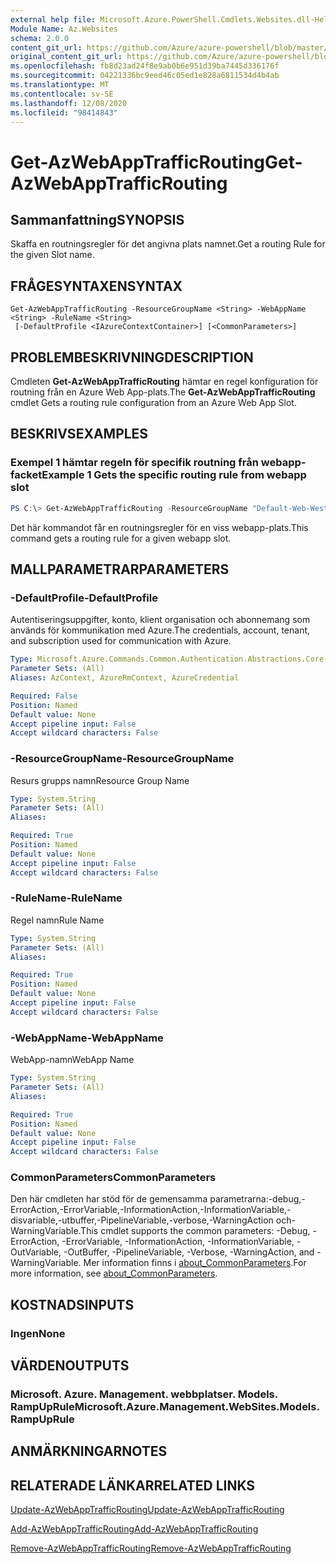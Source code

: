 ```yaml
---
external help file: Microsoft.Azure.PowerShell.Cmdlets.Websites.dll-Help.xml
Module Name: Az.Websites
schema: 2.0.0
content_git_url: https://github.com/Azure/azure-powershell/blob/master/src/Websites/Websites/help/Get-AzWebAppTrafficRouting.md
original_content_git_url: https://github.com/Azure/azure-powershell/blob/master/src/Websites/Websites/help/Get-AzWebAppTrafficRouting.md
ms.openlocfilehash: fb8d23ad24f8e9ab0b6e951d39ba7445d336176f
ms.sourcegitcommit: 04221336bc9eed46c05ed1e828a6811534d4b4ab
ms.translationtype: MT
ms.contentlocale: sv-SE
ms.lasthandoff: 12/08/2020
ms.locfileid: "98414843"
---
```

# <span data-ttu-id="9e6b1-101">Get-AzWebAppTrafficRouting</span><span class="sxs-lookup"><span data-stu-id="9e6b1-101">Get-AzWebAppTrafficRouting</span></span>

## <span data-ttu-id="9e6b1-102">Sammanfattning</span><span class="sxs-lookup"><span data-stu-id="9e6b1-102">SYNOPSIS</span></span>
<span data-ttu-id="9e6b1-103">Skaffa en routningsregler för det angivna plats namnet.</span><span class="sxs-lookup"><span data-stu-id="9e6b1-103">Get a routing Rule for the given Slot name.</span></span>

## <span data-ttu-id="9e6b1-104">FRÅGESYNTAXEN</span><span class="sxs-lookup"><span data-stu-id="9e6b1-104">SYNTAX</span></span>

```
Get-AzWebAppTrafficRouting -ResourceGroupName <String> -WebAppName <String> -RuleName <String>
 [-DefaultProfile <IAzureContextContainer>] [<CommonParameters>]
```

## <span data-ttu-id="9e6b1-105">PROBLEMBESKRIVNING</span><span class="sxs-lookup"><span data-stu-id="9e6b1-105">DESCRIPTION</span></span>
<span data-ttu-id="9e6b1-106">Cmdleten **Get-AzWebAppTrafficRouting** hämtar en regel konfiguration för routning från en Azure Web App-plats.</span><span class="sxs-lookup"><span data-stu-id="9e6b1-106">The **Get-AzWebAppTrafficRouting** cmdlet Gets a routing rule configuration from an Azure Web App Slot.</span></span>

## <span data-ttu-id="9e6b1-107">BESKRIVS</span><span class="sxs-lookup"><span data-stu-id="9e6b1-107">EXAMPLES</span></span>

### <span data-ttu-id="9e6b1-108">Exempel 1 hämtar regeln för specifik routning från webapp-facket</span><span class="sxs-lookup"><span data-stu-id="9e6b1-108">Example 1 Gets the specific routing rule from webapp slot</span></span>
```powershell
PS C:\> Get-AzWebAppTrafficRouting -ResourceGroupName "Default-Web-WestUS" -WebAppName "ContosoSite"  -RuleName 'Stg'
```

<span data-ttu-id="9e6b1-109">Det här kommandot får en routningsregler för en viss webapp-plats.</span><span class="sxs-lookup"><span data-stu-id="9e6b1-109">This command gets a routing rule for a given webapp slot.</span></span>

## <span data-ttu-id="9e6b1-110">MALLPARAMETRAR</span><span class="sxs-lookup"><span data-stu-id="9e6b1-110">PARAMETERS</span></span>

### <span data-ttu-id="9e6b1-111">-DefaultProfile</span><span class="sxs-lookup"><span data-stu-id="9e6b1-111">-DefaultProfile</span></span>
<span data-ttu-id="9e6b1-112">Autentiseringsuppgifter, konto, klient organisation och abonnemang som används för kommunikation med Azure.</span><span class="sxs-lookup"><span data-stu-id="9e6b1-112">The credentials, account, tenant, and subscription used for communication with Azure.</span></span>

```yaml
Type: Microsoft.Azure.Commands.Common.Authentication.Abstractions.Core.IAzureContextContainer
Parameter Sets: (All)
Aliases: AzContext, AzureRmContext, AzureCredential

Required: False
Position: Named
Default value: None
Accept pipeline input: False
Accept wildcard characters: False
```

### <span data-ttu-id="9e6b1-113">-ResourceGroupName</span><span class="sxs-lookup"><span data-stu-id="9e6b1-113">-ResourceGroupName</span></span>
<span data-ttu-id="9e6b1-114">Resurs grupps namn</span><span class="sxs-lookup"><span data-stu-id="9e6b1-114">Resource Group Name</span></span>

```yaml
Type: System.String
Parameter Sets: (All)
Aliases:

Required: True
Position: Named
Default value: None
Accept pipeline input: False
Accept wildcard characters: False
```

### <span data-ttu-id="9e6b1-115">-RuleName</span><span class="sxs-lookup"><span data-stu-id="9e6b1-115">-RuleName</span></span>
<span data-ttu-id="9e6b1-116">Regel namn</span><span class="sxs-lookup"><span data-stu-id="9e6b1-116">Rule Name</span></span>
```yaml
Type: System.String
Parameter Sets: (All)
Aliases:

Required: True
Position: Named
Default value: None
Accept pipeline input: False
Accept wildcard characters: False
```

### <span data-ttu-id="9e6b1-117">-WebAppName</span><span class="sxs-lookup"><span data-stu-id="9e6b1-117">-WebAppName</span></span>
<span data-ttu-id="9e6b1-118">WebApp-namn</span><span class="sxs-lookup"><span data-stu-id="9e6b1-118">WebApp Name</span></span>

```yaml
Type: System.String
Parameter Sets: (All)
Aliases:

Required: True
Position: Named
Default value: None
Accept pipeline input: False
Accept wildcard characters: False
```

### <span data-ttu-id="9e6b1-119">CommonParameters</span><span class="sxs-lookup"><span data-stu-id="9e6b1-119">CommonParameters</span></span>
<span data-ttu-id="9e6b1-120">Den här cmdleten har stöd för de gemensamma parametrarna:-debug,-ErrorAction,-ErrorVariable,-InformationAction,-InformationVariable,-disvariable,-utbuffer,-PipelineVariable,-verbose,-WarningAction och-WarningVariable.</span><span class="sxs-lookup"><span data-stu-id="9e6b1-120">This cmdlet supports the common parameters: -Debug, -ErrorAction, -ErrorVariable, -InformationAction, -InformationVariable, -OutVariable, -OutBuffer, -PipelineVariable, -Verbose, -WarningAction, and -WarningVariable.</span></span> <span data-ttu-id="9e6b1-121">Mer information finns i [about_CommonParameters](http://go.microsoft.com/fwlink/?LinkID=113216).</span><span class="sxs-lookup"><span data-stu-id="9e6b1-121">For more information, see [about_CommonParameters](http://go.microsoft.com/fwlink/?LinkID=113216).</span></span>

## <span data-ttu-id="9e6b1-122">KOSTNADS</span><span class="sxs-lookup"><span data-stu-id="9e6b1-122">INPUTS</span></span>

### <span data-ttu-id="9e6b1-123">Ingen</span><span class="sxs-lookup"><span data-stu-id="9e6b1-123">None</span></span>

## <span data-ttu-id="9e6b1-124">VÄRDEN</span><span class="sxs-lookup"><span data-stu-id="9e6b1-124">OUTPUTS</span></span>

### <span data-ttu-id="9e6b1-125">Microsoft. Azure. Management. webbplatser. Models. RampUpRule</span><span class="sxs-lookup"><span data-stu-id="9e6b1-125">Microsoft.Azure.Management.WebSites.Models.RampUpRule</span></span>

## <span data-ttu-id="9e6b1-126">ANMÄRKNINGAR</span><span class="sxs-lookup"><span data-stu-id="9e6b1-126">NOTES</span></span>

## <span data-ttu-id="9e6b1-127">RELATERADE LÄNKAR</span><span class="sxs-lookup"><span data-stu-id="9e6b1-127">RELATED LINKS</span></span>

[<span data-ttu-id="9e6b1-128">Update-AzWebAppTrafficRouting</span><span class="sxs-lookup"><span data-stu-id="9e6b1-128">Update-AzWebAppTrafficRouting</span></span>](./Update-AzWebAppTrafficRouting.md)

[<span data-ttu-id="9e6b1-129">Add-AzWebAppTrafficRouting</span><span class="sxs-lookup"><span data-stu-id="9e6b1-129">Add-AzWebAppTrafficRouting</span></span>](./Add-AzWebAppTrafficRouting.md)

[<span data-ttu-id="9e6b1-130">Remove-AzWebAppTrafficRouting</span><span class="sxs-lookup"><span data-stu-id="9e6b1-130">Remove-AzWebAppTrafficRouting</span></span>](./Remove-AzWebAppTrafficRouting.md)
